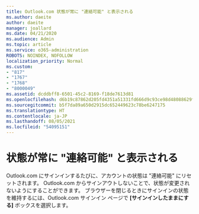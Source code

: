 ```yaml
---
title: Outlook.com 状態が常に "連絡可能" と表示される
ms.author: daeite
author: daeite
manager: joallard
ms.date: 04/21/2020
ms.audience: Admin
ms.topic: article
ms.service: o365-administration
ROBOTS: NOINDEX, NOFOLLOW
localization_priority: Normal
ms.custom:
- "817"
- "1767"
- "1768"
- "8000049"
ms.assetid: dcddbff8-6501-45c2-8169-f18de7613d81
ms.openlocfilehash: d6b19c87862d205fd4351a51331fd666d9c93ce98d48088629f054fe22b68c53
ms.sourcegitcommit: b5f7da89a650d2915dc652449623c78be6247175
ms.translationtype: HT
ms.contentlocale: ja-JP
ms.lasthandoff: 08/05/2021
ms.locfileid: "54095151"
---
```

# <a name="my-status-always-shows-as-available"></a>状態が常に "連絡可能" と表示される

Outlook.com にサインインするたびに、アカウントの状態は "連絡可能" にリセットされます。 Outlook.com からサインアウトしないことで、状態が変更されないようにすることができます。 ブラウザーを閉じるときにサインインの状態を維持するには、Outlook.com サインイン ページで **[サインインしたままにする]** ボックスを選択します。
